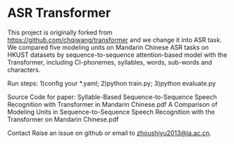 # ASR Transformer

This project is originally forked from https://github.com/chqiwang/transformer and we change it into ASR task. We compared five modeling units on Mandarin Chinese ASR tasks on HKUST datasets by sequence-to-sequence attention-based model with the Transformer, including CI-phonemes, syllables, words, sub-words and characters.

Run steps:
1)config your *.yaml; 2)python train.py; 3)python evaluate.py

Source Code for paper:
Syllable-Based Sequence-to-Sequence Speech Recognition with Transformer in Mandarin Chinese.pdf
A Comparison of Modeling Units in Sequence-to-Sequence Speech Recognition with the Transformer on Mandarin Chinese.pdf

Contact
Raise an issue on github or email to zhoushiyu2013@ia.ac.cn.
